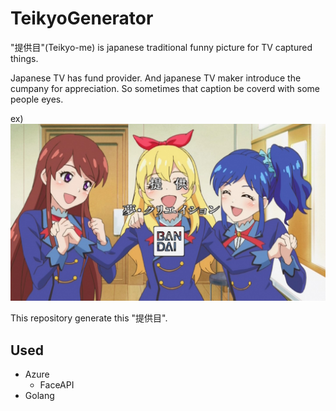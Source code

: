 # TeikyoGenerator
"提供目"(Teikyo-me) is japanese traditional funny picture for TV captured things.

Japanese TV has fund provider. And japanese TV maker introduce the cumpany for appreciation. So sometimes that caption be coverd with some people eyes.

ex)
![](./picture/document/TeikyomeAIKATSU.jpg)

This repository generate this "提供目".

## Used
- Azure 
    - FaceAPI
- Golang
